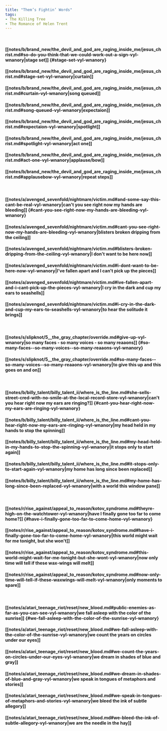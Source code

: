 ```yaml
---
title: "Them’s Fightin’ Words"
tags:
- The Killing Tree
- The Romance of Helen Trent
---
```

&nbsp;
#### [[notes/b/brand_new/the_devil_and_god_are_raging_inside_me/jesus_christ.md#so-do-you-think-that-we-could-work-out-a-sign-vyl-wnanory|stage set]] {#stage-set-vyl-wnanory}
#### [[notes/b/brand_new/the_devil_and_god_are_raging_inside_me/jesus_christ.md#stage-set-vyl-wnanory|curtain]]
#### [[notes/b/brand_new/the_devil_and_god_are_raging_inside_me/jesus_christ.md#curtain-vyl-wnanory|song queued]]
#### [[notes/b/brand_new/the_devil_and_god_are_raging_inside_me/jesus_christ.md#song-queued-vyl-wnanory|expectaion]]
#### [[notes/b/brand_new/the_devil_and_god_are_raging_inside_me/jesus_christ.md#expectaion-vyl-wnanory|spotlight]]
#### [[notes/b/brand_new/the_devil_and_god_are_raging_inside_me/jesus_christ.md#spotlight-vyl-wnanory|act one]]
#### [[notes/b/brand_new/the_devil_and_god_are_raging_inside_me/jesus_christ.md#act-one-vyl-wnanory|applause/bow]]
#### [[notes/b/brand_new/the_devil_and_god_are_raging_inside_me/jesus_christ.md#applausebow-vyl-wnanory|repeat steps]]
&nbsp;
#### [[notes/a/avenged_sevenfold/nightmare/victim.md#and-some-say-this-cant-be-real-vyl-wnanory|can't you see right now my hands are bleeding]] {#cant-you-see-right-now-my-hands-are-bleeding-vyl-wnanory}
#### [[notes/a/avenged_sevenfold/nightmare/victim.md#cant-you-see-right-now-my-hands-are-bleeding-vyl-wnanory|blisters broken dripping from the ceiling]]
#### [[notes/a/avenged_sevenfold/nightmare/victim.md#blisters-broken-dripping-from-the-ceiling-vyl-wnanory|I don't want to be here now]]
#### [[notes/a/avenged_sevenfold/nightmare/victim.md#i-dont-want-to-be-here-now-vyl-wnanory|I've fallen apart and I can't pick up the pieces]]
#### [[notes/a/avenged_sevenfold/nightmare/victim.md#ive-fallen-apart-and-i-cant-pick-up-the-pieces-vyl-wnanory|I cry in the dark and cup my ears to seashells]]
#### [[notes/a/avenged_sevenfold/nightmare/victim.md#i-cry-in-the-dark-and-cup-my-ears-to-seashells-vyl-wnanory|to hear the solitude it brings]]
&nbsp;
#### [[notes/s/slipknot/5__the_gray_chapter/override.md#give-up-vyl-wnanory|so many faces - so many voices - so many reaaons]] {#so-many-faces--so-many-voices--so-many-reaaons-vyl-wnanory}
#### [[notes/s/slipknot/5__the_gray_chapter/override.md#so-many-faces--so-many-voices--so-many-reaaons-vyl-wnanory|to give this up and this goes on and on]]
&nbsp;
#### [[notes/b/billy_talent/billy_talent_ii/where_is_the_line.md#she-sells-street-cred-with-no-smile-at-the-local-record-store-vyl-wnanory|can't you hear right now my ears are ringing?]] {#cant-you-hear-right-now-my-ears-are-ringing-vyl-wnanory}
#### [[notes/b/billy_talent/billy_talent_ii/where_is_the_line.md#cant-you-hear-right-now-my-ears-are-ringing-vyl-wnanory|my head held in my hands to stop the spinning]]
#### [[notes/b/billy_talent/billy_talent_ii/where_is_the_line.md#my-head-held-in-my-hands-to-stop-the-spinning-vyl-wnanory|it stops only to start again]]
#### [[notes/b/billy_talent/billy_talent_ii/where_is_the_line.md#it-stops-only-to-start-again-vyl-wnanory|my home has long since been replaced]]
#### [[notes/b/billy_talent/billy_talent_ii/where_is_the_line.md#my-home-has-long-since-been-replaced-vyl-wnanory|with a world this window pane]]
&nbsp;
#### [[notes/r/rise_against/appeal_to_reason/kotov_syndrome.md#theyre-high-on-the-watchtower-vyl-wnanory|have I finally gone too far to come home?]] {#have-i-finally-gone-too-far-to-come-home-vyl-wnanory}
#### [[notes/r/rise_against/appeal_to_reason/kotov_syndrome.md#have-i-finally-gone-too-far-to-come-home-vyl-wnanory|this world might wait for me tonight, but she won't]]
#### [[notes/r/rise_against/appeal_to_reason/kotov_syndrome.md#this-world-might-wait-for-me-tonight-but-she-wont-vyl-wnanory|now only time will tell if these wax-wings will melt]]
#### [[notes/r/rise_against/appeal_to_reason/kotov_syndrome.md#now-only-time-will-tell-if-these-waxwings-will-melt-vyl-wnanory|only moments to spare]]
&nbsp;
#### [[notes/a/atari_teenage_riot/reset/new_blood.md#public-enemies-as-far-as-you-can-see-vyl-wnanory|we fall asleep with the color of the sunrise]] {#we-fall-asleep-with-the-color-of-the-sunrise-vyl-wnanory}
#### [[notes/a/atari_teenage_riot/reset/new_blood.md#we-fall-asleep-with-the-color-of-the-sunrise-vyl-wnanory|we count the years on circles under our eyes]]
#### [[notes/a/atari_teenage_riot/reset/new_blood.md#we-count-the-years-on-circles-under-our-eyes-vyl-wnanory|we dream in shades of blue and gray]]
#### [[notes/a/atari_teenage_riot/reset/new_blood.md#we-dream-in-shades-of-blue-and-gray-vyl-wnanory|we speak in tongues of metaphors and stories]]
#### [[notes/a/atari_teenage_riot/reset/new_blood.md#we-speak-in-tongues-of-metaphors-and-stories-vyl-wnanory|we bleed the ink of subtle allegory]]
#### [[notes/a/atari_teenage_riot/reset/new_blood.md#we-bleed-the-ink-of-subtle-allegory-vyl-wnanory|we are the needle in the hay]]

